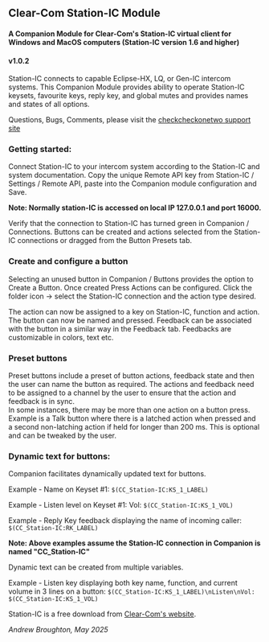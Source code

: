 ## Clear-Com Station-IC Module

#### A Companion Module for Clear-Com's Station-IC virtual client for Windows and MacOS computers (Station-IC version 1.6 and higher)

#### v1.0.2

Station-IC connects to capable Eclipse-HX, LQ, or Gen-IC intercom systems. This Companion Module provides ability to operate Station-IC keysets, favourite keys, reply key, and global mutes and provides names and states of all options.

Questions, Bugs, Comments, please visit the [checkcheckonetwo support site](https://discourse.checkcheckonetwo.com/c/software/stream-deck-companion/14)

### Getting started:

Connect Station-IC to your intercom system according to the Station-IC and system documentation.
Copy the unique Remote API key from Station-IC / Settings / Remote API, paste into the Companion module configuration and Save.

**Note: Normally station-IC is accessed on local IP 127.0.0.1 and port 16000.**

Verify that the connection to Station-IC has turned green in Companion / Connections.
Buttons can be created and actions selected from the Station-IC connections or dragged from the Button Presets tab.

### Create and configure a button

Selecting an unused button in Companion / Buttons provides the option to Create a Button.
Once created Press Actions can be configured. Click the folder icon -> select the Station-IC connection and the action type desired.

The action can now be assigned to a key on Station-IC, function and action. The button can now be named and pressed.
Feedback can be associated with the button in a similar way in the Feedback tab. Feedbacks are customizable in colors, text etc.

### Preset buttons

Preset buttons include a preset of button actions, feedback state and then the user can name the button as required.
The actions and feedback need to be assigned to a channel by the user to ensure that the action and feedback is in sync.  
In some instances, there may be more than one action on a button press.
Example is a Talk button where there is a latched action when pressed and a second non-latching action if held for longer than 200 ms. This is optional and can be tweaked by the user.

### Dynamic text for buttons:

Companion facilitates dynamically updated text for buttons.

Example - Name on Keyset #1: `$(CC_Station-IC:KS_1_LABEL)`

Example - Listen level on Keyset #1: Vol: `$(CC_Station-IC:KS_1_VOL)`

Example - Reply Key feedback displaying the name of incoming caller: `$(CC_Station-IC:RK_LABEL)`

**Note: Above examples assume the Station-IC connection in Companion is named "CC_Station-IC"**

Dynamic text can be created from multiple variables.

Example - Listen key displaying both key name, function, and current volume in 3 lines on a button:
`$(CC_Station-IC:KS_1_LABEL)\nListen\nVol: $(CC_Station-IC:KS_1_VOL)`

Station-IC is a free download from [Clear-Com's website](https://www.clearcom.com/Station-IC).

_Andrew Broughton, May 2025_
